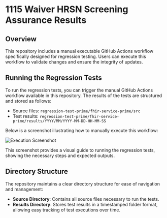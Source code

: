 # 1115 Waiver HRSN Screening Assurance Results

## Overview
This repository includes a manual executable GitHub Actions workflow specifically designed for regression testing. Users can execute this workflow to validate changes and ensure the integrity of updates.

## Running the Regression Tests
To run the regression tests, you can trigger the manual GitHub Actions workflow available in this repository. The results of the tests are structured and stored as follows:

- Source files: `regression-test-prime/fhir-service-prime/src`
- Test results: `regression-test-prime/fhir-service-prime/results/YYYY/MM/YYYY-MM-DD-HH-MM-SS`

Below is a screenshot illustrating how to manually execute this workflow:

![Execution Screenshot](docs/images/regression-test-screenshot.png)

This screenshot provides a visual guide to running the regression tests, showing the necessary steps and expected outputs.

## Directory Structure
The repository maintains a clear directory structure for ease of navigation and management:
- **Source Directory**: Contains all source files necessary to run the tests.
- **Results Directory**: Stores test results in a timestamped folder format, allowing easy tracking of test executions over time.
